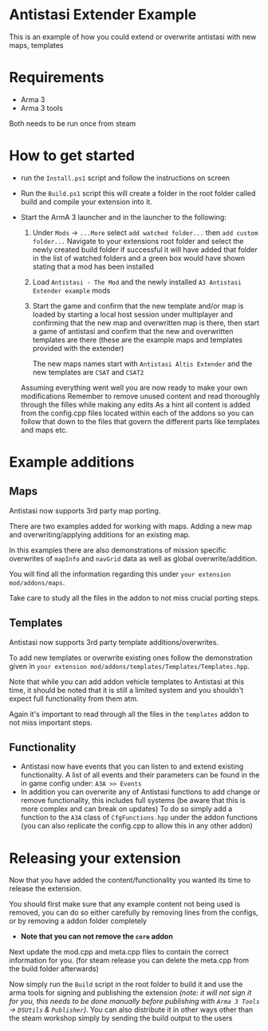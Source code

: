 # Antistasi Extender Example
This is an example of how you could extend or overwrite antistasi with new maps, templates

# Requirements
  - Arma 3
  - Arma 3 tools  
    
  Both needs to be run once from steam

# How to get started
- run the `Install.ps1` script and follow the instructions on screen
- Run the `Build.ps1` script this will create a folder in the root folder called build and compile your extension into it.
- Start the ArmA 3 launcher and in the launcher to the following:
  1) Under `Mods` -> `...More` select `add watched folder...` then `add custom folder...`
      Navigate to your extensions root folder and select the newly created build folder
      if successful it will have added that folder in the list of watched folders and a green box would have shown
      stating that a mod has been installed

  2) Load `Antistasi - The Mod` and the newly installed `A3 Antistasi Extender example` mods
  3) Start the game and confirm that the new template and/or map is loaded by starting a local host session under multiplayer
      and confirming that the new map and overwritten map is there, then start a game of antistasi and confirm that the
      new and overwritten templates are there (these are the example maps and templates provided with the extender)

      The new maps names start with `Antistasi Altis Extender` and the new templates are `CSAT` and `CSAT2`

  Assuming everything went well you are now ready to make your own modifications
  Remember to remove unused content and read thoroughly through the filles while making any edits
  As a hint all content is added from the config.cpp files located within each of the addons
  so you can follow that down to the files that govern the different parts like templates and maps etc.


# Example additions
## Maps
Antistasi now supports 3rd party map porting.

There are two examples added for working with maps. Adding a new map and overwriting/applying additions for an existing map.

  In this examples there are also demonstrations of mission specific overwrites of `mapInfo` and `navGrid` data as well as global overwrite/addition.

  You will find all the information regarding this under `your extension mod/addons/maps`.

  Take care to study all the files in the addon to not miss crucial porting steps.

## Templates
Antistasi now supports 3rd party template additions/overwrites.

  To add new templates or overwrite existing ones follow the demonstration given in `your extension mod/addons/templates/Templates/Templates.hpp`.

  Note that while you can add addon vehicle templates to Antistasi at this time, it should be noted that it is still a limited system and you shouldn't expect full functionality from them atm.

  Again it's important to read through all the files in the `templates` addon to not miss important steps.

## Functionality
- Antistasi now have events that you can listen to and extend existing functionality.
  A list of all events and their parameters can be found in the in game config under: `A3A >> Events`
- In addition you can overwrite any of Antistasi functions to add change or remove functionality, this includes full systems (be aware that this is more complex and can break on updates)
  To do so simply add a function to the `A3A` class of `CfgFunctions.hpp` under the addon functions (you can also replicate the config.cpp to allow this in any other addon)

# Releasing your extension
Now that you have added the content/functionality you wanted its time to release the extension.

You should first make sure that any example content not being used is removed, you can do so either carefully by removing lines from the configs, or by removing a addon folder completely
  * **Note that you can not remove the `core` addon**

Next update the mod.cpp and meta.cpp files to contain the correct information for you. (for steam release you can delete the meta.cpp from the build folder afterwards)

Now simply run the `Build` script in the root folder to build it and use the arma tools for signing and publishing the extension
*(note: it will not sign it for you, this needs to be done manually before publishing with `Arma 3 Tools` -> `DSUtils` & `Publisher`)*.
You can also distribute it in other ways other than the steam workshop simply by sending the build output to the users
